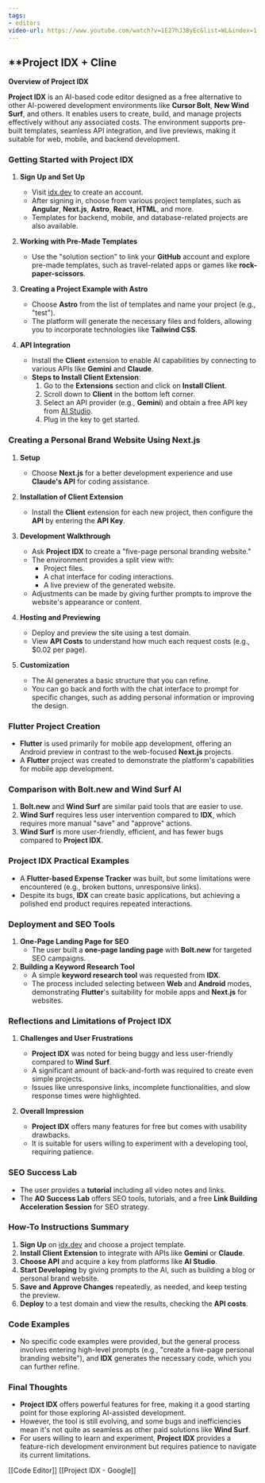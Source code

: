 ```yaml
---
tags:
- editors
video-url: https://www.youtube.com/watch?v=1E27hJ3ByEc&list=WL&index=1
---
```


## **Project IDX + Cline

**Overview of Project IDX**

**Project IDX** is an AI-based code editor designed as a free alternative to other AI-powered development environments like **Cursor Bolt**, **New Wind Surf**, and others. It enables users to create, build, and manage projects effectively without any associated costs. The environment supports pre-built templates, seamless API integration, and live previews, making it suitable for web, mobile, and backend development.

### **Getting Started with Project IDX**

1. **Sign Up and Set Up**
   - Visit [idx.dev](https://idx.dev) to create an account.
   - After signing in, choose from various project templates, such as **Angular**, **Next.js**, **Astro**, **React**, **HTML**, and more.
   - Templates for backend, mobile, and database-related projects are also available.

2. **Working with Pre-Made Templates**
   - Use the "solution section" to link your **GitHub** account and explore pre-made templates, such as travel-related apps or games like **rock-paper-scissors**.

3. **Creating a Project Example with Astro**
   - Choose **Astro** from the list of templates and name your project (e.g., "test").
   - The platform will generate the necessary files and folders, allowing you to incorporate technologies like **Tailwind CSS**.

4. **API Integration**
   - Install the **Client** extension to enable AI capabilities by connecting to various APIs like **Gemini** and **Claude**.
   - **Steps to Install Client Extension**:
     1. Go to the **Extensions** section and click on **Install Client**.
     2. Scroll down to **Client** in the bottom left corner.
     3. Select an API provider (e.g., **Gemini**) and obtain a free API key from [AI Studio](https://aistudio.google.com).
     4. Plug in the key to get started.

### **Creating a Personal Brand Website Using Next.js**

1. **Setup**
   - Choose **Next.js** for a better development experience and use **Claude's API** for coding assistance.

2. **Installation of Client Extension**
   - Install the **Client** extension for each new project, then configure the **API** by entering the **API Key**.

3. **Development Walkthrough**
   - Ask **Project IDX** to create a "five-page personal branding website."
   - The environment provides a split view with:
     - Project files.
     - A chat interface for coding interactions.
     - A live preview of the generated website.
   - Adjustments can be made by giving further prompts to improve the website's appearance or content.

4. **Hosting and Previewing**
   - Deploy and preview the site using a test domain.
   - View **API Costs** to understand how much each request costs (e.g., $0.02 per page).

5. **Customization**
   - The AI generates a basic structure that you can refine.
   - You can go back and forth with the chat interface to prompt for specific changes, such as adding personal information or improving the design.

### **Flutter Project Creation**

- **Flutter** is used primarily for mobile app development, offering an Android preview in contrast to the web-focused **Next.js** projects.
- A **Flutter** project was created to demonstrate the platform's capabilities for mobile app development.

### **Comparison with Bolt.new and Wind Surf AI**

1. **Bolt.new** and **Wind Surf** are similar paid tools that are easier to use.
2. **Wind Surf** requires less user intervention compared to **IDX**, which requires more manual "save" and "approve" actions.
3. **Wind Surf** is more user-friendly, efficient, and has fewer bugs compared to **Project IDX**.

### **Project IDX Practical Examples**

- A **Flutter-based Expense Tracker** was built, but some limitations were encountered (e.g., broken buttons, unresponsive links).
- Despite its bugs, **IDX** can create basic applications, but achieving a polished end product requires repeated interactions.

### **Deployment and SEO Tools**

1. **One-Page Landing Page for SEO**
   - The user built a **one-page landing page** with **Bolt.new** for targeted SEO campaigns.
2. **Building a Keyword Research Tool**
   - A simple **keyword research tool** was requested from **IDX**.
   - The process included selecting between **Web** and **Android** modes, demonstrating **Flutter**'s suitability for mobile apps and **Next.js** for websites.

### **Reflections and Limitations of Project IDX**

1. **Challenges and User Frustrations**
   - **Project IDX** was noted for being buggy and less user-friendly compared to **Wind Surf**.
   - A significant amount of back-and-forth was required to create even simple projects.
   - Issues like unresponsive links, incomplete functionalities, and slow response times were highlighted.

2. **Overall Impression**
   - **Project IDX** offers many features for free but comes with usability drawbacks.
   - It is suitable for users willing to experiment with a developing tool, requiring patience.

### **SEO Success Lab**

- The user provides a **tutorial** including all video notes and links.
- The **AO Success Lab** offers SEO tools, tutorials, and a free **Link Building Acceleration Session** for SEO strategy.

### **How-To Instructions Summary**

1. **Sign Up** on [idx.dev](https://idx.dev) and choose a project template.
2. **Install Client Extension** to integrate with APIs like **Gemini** or **Claude**.
3. **Choose API** and acquire a key from platforms like **AI Studio**.
4. **Start Developing** by giving prompts to the AI, such as building a blog or personal brand website.
5. **Save and Approve Changes** repeatedly, as needed, and keep testing the preview.
6. **Deploy** to a test domain and view the results, checking the **API costs**.

### **Code Examples**

- No specific code examples were provided, but the general process involves entering high-level prompts (e.g., "create a five-page personal branding website"), and **IDX** generates the necessary code, which you can further refine.

### **Final Thoughts**

- **Project IDX** offers powerful features for free, making it a good starting point for those exploring AI-assisted development.
- However, the tool is still evolving, and some bugs and inefficiencies mean it's not quite as seamless as other paid solutions like **Wind Surf**.
- For users willing to learn and experiment, **Project IDX** provides a feature-rich development environment but requires patience to navigate its current limitations.

[[Code Editor]]  [[Project IDX - Google]]
